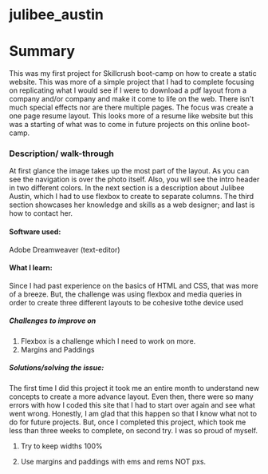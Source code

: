 # julibee_austin

# Summary 
This was my first project  for Skillcrush boot-camp on how to create a static  website. This was more of a simple project that I had to complete focusing on replicating what I would see
if I were to download a pdf layout from a company and/or company and make it come to life on the web. There isn't much special effects nor are there multiple pages. The focus was create
a one page resume layout. This looks more of a resume like website but this was
a starting of what was to come in future projects on this online boot-camp. 

### Description/ walk-through
At first glance the image takes up the most part of the layout. As you can see the navigation is over the photo itself. Also, you will see the intro
header in two different colors. In the next section is a description about Julibee Austin, which I had to use flexbox to create to separate columns.
The third section showcases her knowledge and skills as a web designer; and last is how to contact her.


#### Software used:
Adobe Dreamweaver (text-editor)

#### What I learn:
Since I had past experience on the basics of HTML and CSS, that was more of a breeze. But, the challenge was using flexbox and media queries in order 
to create three different layouts to be cohesive tothe device used 

##### Challenges to improve on
1. Flexbox is a challenge which I need to work on more.
2. Margins and Paddings


##### Solutions/solving the issue:
The first time I did this project it took me an entire month to understand new concepts to create a more advance layout. Even then, there were so many errors with 
how I coded this site that I had to start over again and see what went wrong. Honestly, I am glad that this happen so that I know what not to do for
future projects. But, once I completed this project, which took me less than three weeks to complete, on second try. I was so proud of myself.

1. Try to keep widths 100%

2. Use margins and paddings with ems and rems NOT pxs.



